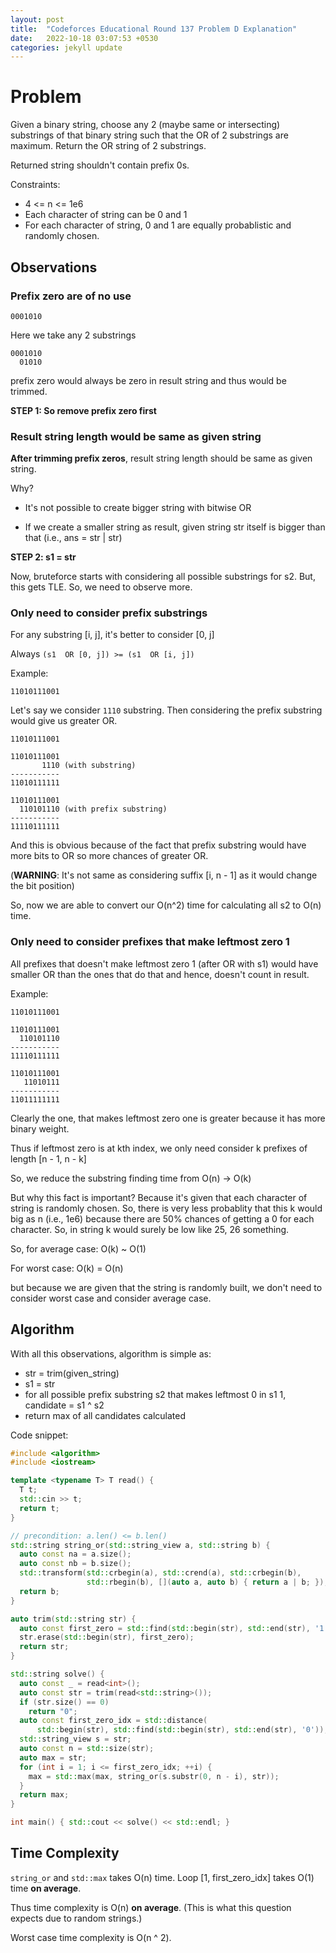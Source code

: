 ```yaml
---
layout: post
title:  "Codeforces Educational Round 137 Problem D Explanation"
date:   2022-10-18 03:07:53 +0530
categories: jekyll update
---
```


# Problem

Given a binary string, choose any 2 (maybe same or intersecting) substrings of
that binary string such that the OR of 2 substrings are maximum. Return the OR
string of 2 substrings.

Returned string shouldn't contain prefix 0s.

Constraints:
- 4 <= n <= 1e6
- Each character of string can be 0 and 1
- For each character of string, 0 and 1 are equally probablistic and randomly chosen.

## Observations

### Prefix zero are of no use

```
0001010
```

Here we take any 2 substrings

```
0001010
  01010
```

prefix zero would always be zero in result string and thus would be trimmed.

**STEP 1: So remove prefix zero first**

### Result string length would be same as given string

**After trimming prefix zeros**, result string length should be same as
given string.

Why?

- It's not possible to create bigger string with bitwise OR

- If we create a smaller string as result, given string str itself is bigger than that (i.e., ans = str | str)

**STEP 2: s1 = str**


Now, bruteforce starts with considering all possible substrings for s2.
But, this gets TLE.
So, we need to observe more.

### Only need to consider prefix substrings

For any substring \[i, j\], it's better to consider \[0, j\]

Always `(s1  OR [0, j]) >= (s1  OR [i, j])`

Example:
```
11010111001
```
Let's say we consider `1110` substring.
Then considering the prefix substring would give us greater OR.
```
11010111001

11010111001
       1110 (with substring)
-----------
11010111111

11010111001
  110101110 (with prefix substring)
-----------
11110111111
```
And this is obvious because of the fact that prefix substring would have more
bits to OR so more chances of greater OR.

(**WARNING**: It's not same as considering suffix \[i, n - 1\] as it would change the bit position)

So, now we are able to convert our O(n^2) time for calculating all s2 to O(n) time.

### Only need to consider prefixes that make leftmost zero 1

All prefixes that doesn't make leftmost zero 1 (after OR with s1) would
have smaller OR than the ones that do that and hence, doesn't count in
result.

Example:
```
11010111001

11010111001
  110101110
-----------
11110111111

11010111001
   11010111
-----------
11011111111
```
Clearly the one, that makes leftmost zero one is greater because it has more binary weight.

Thus if leftmost zero is at kth index, we only need consider k prefixes of length \[n - 1, n - k\]

So, we reduce the substring finding time from O(n) -> O(k)

But why this fact is important?
Because it's given that each character of string is randomly chosen. So, there is very less probablity
that this k would big as n (i.e., 1e6) because there are 50% chances of getting a 0 for each character.
So, in string k would surely be low like 25, 26 something.

So, for average case: O(k) ~ O(1)

For worst case: O(k) = O(n)

but because we are given that the string is randomly built, we don't need to consider worst case and consider
average case.

## Algorithm

With all this observations, algorithm is simple as:

- str = trim(given_string)
- s1 = str
- for all possible prefix substring s2 that makes leftmost 0 in s1 1, candidate = s1 ^ s2
- return max of all candidates calculated

Code snippet:
```cpp
#include <algorithm>
#include <iostream>

template <typename T> T read() {
  T t;
  std::cin >> t;
  return t;
}

// precondition: a.len() <= b.len()
std::string string_or(std::string_view a, std::string b) {
  auto const na = a.size();
  auto const nb = b.size();
  std::transform(std::crbegin(a), std::crend(a), std::crbegin(b),
                 std::rbegin(b), [](auto a, auto b) { return a | b; });
  return b;
}

auto trim(std::string str) {
  auto const first_zero = std::find(std::begin(str), std::end(str), '1');
  str.erase(std::begin(str), first_zero);
  return str;
}

std::string solve() {
  auto const _ = read<int>();
  auto const str = trim(read<std::string>());
  if (str.size() == 0)
    return "0";
  auto const first_zero_idx = std::distance(
      std::begin(str), std::find(std::begin(str), std::end(str), '0'));
  std::string_view s = str;
  auto const n = std::size(str);
  auto max = str;
  for (int i = 1; i <= first_zero_idx; ++i) {
    max = std::max(max, string_or(s.substr(0, n - i), str));
  }
  return max;
}

int main() { std::cout << solve() << std::endl; }
```

## Time Complexity

`string_or` and `std::max` takes O(n) time.
Loop \[1, first_zero_idx\] takes O(1) time **on average**.

Thus time complexity is O(n) **on average**.
(This is what this question expects due to random strings.)

Worst case time complexity is O(n ^ 2).

